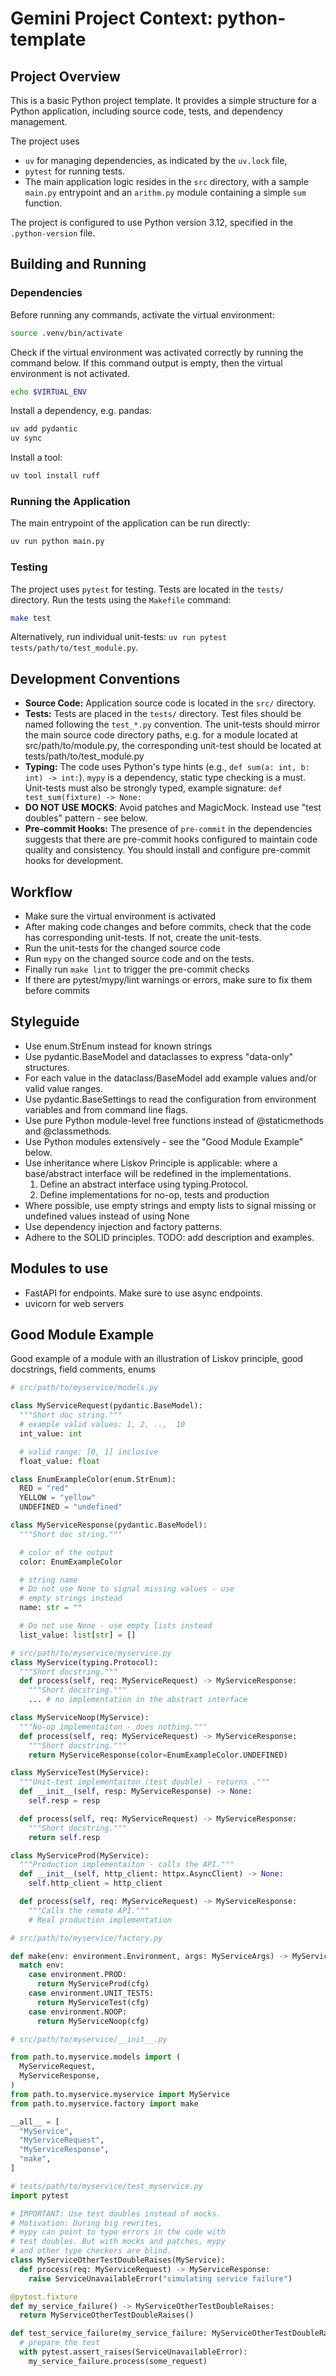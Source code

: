 # Gemini Project Context: python-template

## Project Overview

This is a basic Python project template. It provides a simple structure for a Python application, including source code, tests, and dependency management.

The project uses
* `uv` for managing dependencies, as indicated by the `uv.lock` file,
* `pytest` for running tests.
* The main application logic resides in the `src` directory, with a sample `main.py` entrypoint and an `arithm.py` module containing a simple `sum` function.

The project is configured to use Python version 3.12, specified in the `.python-version` file.

## Building and Running

### Dependencies

Before running any commands, activate the virtual environment:
```bash
source .venv/bin/activate
```

Check if the virtual environment was activated correctly by running the command below.
If this command output is empty, then the virtual environment is not activated.

```bash
echo $VIRTUAL_ENV
```

Install a dependency, e.g. pandas:

```bash
uv add pydantic
uv sync
```

Install a tool:

```bash
uv tool install ruff
```

### Running the Application

The main entrypoint of the application can be run directly:

```bash
uv run python main.py
```

### Testing

The project uses `pytest` for testing.
Tests are located in the `tests/` directory.
Run the tests using the `Makefile` command:

```bash
make test
```

Alternatively, run individual unit-tests: `uv run pytest tests/path/to/test_module.py`.

## Development Conventions

*   **Source Code:** Application source code is located in the `src/` directory.
*   **Tests:** Tests are placed in the `tests/` directory.
    Test files should be named following the `test_*.py` convention.
    The unit-tests should mirror the main source code directory paths, e.g. for a module
    located at src/path/to/module.py, the corresponding unit-test should be located at
    tests/path/to/test_module.py
*   **Typing:** The code uses Python's type hints (e.g., `def sum(a: int, b: int) -> int:`).
    `mypy` is a dependency, static type checking is a must.
    Unit-tests must also be strongly typed, example signature: `def test_sum(fixture) -> None:`
*   **DO NOT USE MOCKS**: Avoid patches and MagicMock. Instead use "test doubles" pattern - see below.
*   **Pre-commit Hooks:** The presence of `pre-commit` in the dependencies suggests that there are pre-commit hooks configured to maintain code quality and consistency. You should install and configure pre-commit hooks for development.

## Workflow

* Make sure the virtual environment is activated
* After making code changes and before commits,
  check that the code has corresponding unit-tests.
  If not, create the unit-tests.
* Run the unit-tests for the changed source code
* Run `mypy` on the changed source code and on the tests.
* Finally run `make lint` to trigger the pre-commit checks
* If there are pytest/mypy/lint warnings or errors, make sure to fix them before
  commits

## Styleguide

* Use enum.StrEnum instead for known strings
* Use pydantic.BaseModel and dataclasses to express "data-only" structures.
* For each value in the dataclass/BaseModel add example values and/or valid value ranges.
* Use pydantic.BaseSettings to read the configuration from environment variables and from
  command line flags.
* Use pure Python module-level free functions instead of @staticmethods and @classmethods.
* Use Python modules extensively - see the "Good Module Example" below.
* Use inheritance where Liskov Principle is applicable: where a base/abstract interface will
  be redefined in the implementations.
  1. Define an abstract interface using typing.Protocol.
  2. Define implementations for no-op, tests and production
* Where possible, use empty strings and empty lists to signal missing or undefined values
  instead of using None
* Use dependency injection and factory patterns.
* Adhere to the SOLID principles. TODO: add description and examples.

## Modules to use

* FastAPI for endpoints. Make sure to use async endpoints.
* uvicorn for web servers

## Good Module Example

Good example of a module with an illustration of Liskov principle,
good docstrings, field comments, enums

```python
# src/path/to/myservice/models.py

class MyServiceRequest(pydantic.BaseModel):
  """Short doc string."""
  # example valid values: 1, 2, ..,  10
  int_value: int

  # valid range: [0, 1] inclusive
  float_value: float

class EnumExampleColor(enum.StrEnum):
  RED = "red"
  YELLOW = "yellow"
  UNDEFINED = "undefined"

class MyServiceResponse(pydantic.BaseModel):
  """Short doc string."""

  # color of the output
  color: EnumExampleColor

  # string name
  # Do not use None to signal missing values - use
  # empty strings instead
  name: str = ""

  # Do not use None - use empty lists instead
  list_value: list[str] = []

# src/path/to/myservice/myservice.py
class MyService(typing.Protocol):
  """Short docstring."""
  def process(self, req: MyServiceRequest) -> MyServiceResponse:
    """Short docstring."""
    ... # no implementation in the abstract interface

class MyServiceNoop(MyService):
  """No-op implementaiton - does nothing."""
  def process(self, req: MyServiceRequest) -> MyServiceResponse:
    """Short docstring."""
    return MyServiceResponse(color=EnumExampleColor.UNDEFINED)

class MyServiceTest(MyService):
  """Unit-test implementaiton (test double) - returns ."""
  def __init__(self, resp: MyServiceResponse) -> None:
    self.resp = resp

  def process(self, req: MyServiceRequest) -> MyServiceResponse:
    """Short docstring."""
    return self.resp

class MyServiceProd(MyService):
  """Production implementaiton - calls the API."""
  def __init__(self, http_client: httpx.AsyncClient) -> None:
    self.http_client = http_client

  def process(self, req: MyServiceRequest) -> MyServiceResponse:
    """Calls the remote API."""
    # Real production implementation

# src/path/to/myservice/factory.py

def make(env: environment.Environment, args: MyServiceArgs) -> MyService:
  match env:
    case environment.PROD:
      return MyServiceProd(cfg)
    case environment.UNIT_TESTS:
      return MyServiceTest(cfg)
    case environment.NOOP:
      return MyServiceNoop(cfg)

# src/path/to/myservice/__init__.py

from path.to.myservice.models import (
  MyServiceRequest,
  MyServiceResponse,
)
from path.to.myservice.myservice import MyService
from path.to.myservice.factory import make

__all__ = [
  "MyService",
  "MyServiceRequest",
  "MyServiceResponse",
  "make",
]

# tests/path/to/myservice/test_myservice.py
import pytest

# IMPORTANT: Use test doubles instead of mocks.
# Motivation: During big rewrites,
# mypy can point to type errors in the code with
# test doubles. But with mocks and patches, mypy
# and other type checkers are blind.
class MyServiceOtherTestDoubleRaises(MyService):
  def process(req: MyServiceRequest) -> MyServiceResponse:
    raise ServiceUnavailableError("simulating service failure")

@pytest.fixture
def my_service_failure() -> MyServiceOtherTestDoubleRaises:
  return MyServiceOtherTestDoubleRaises()

def test_service_failure(my_service_failure: MyServiceOtherTestDoubleRaises) -> None:
  # prepare the test
  with pytest.assert_raises(ServiceUnavailableError):
    my_service_failure.process(some_request)

```
